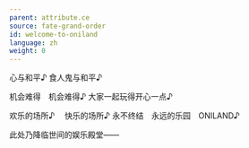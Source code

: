 ```yaml
---
parent: attribute.ce
source: fate-grand-order
id: welcome-to-oniland
language: zh
weight: 0
---
```


心与和平♪
食人鬼与和平♪

机会难得　机会难得♪
大家一起玩得开心一点♪

欢乐的场所♪　 快乐的场所♪
永不终结　永远的乐园　ONILAND♪

此处乃降临世间的娱乐殿堂——
